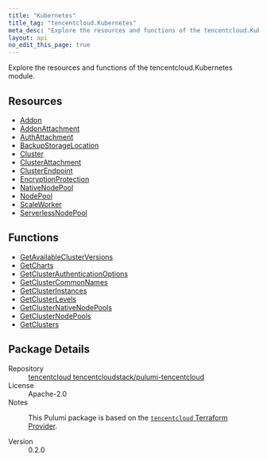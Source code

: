 ```yaml
---
title: "Kubernetes"
title_tag: "tencentcloud.Kubernetes"
meta_desc: "Explore the resources and functions of the tencentcloud.Kubernetes module."
layout: api
no_edit_this_page: true
---
```


<!-- WARNING: this file was generated by Pulumi Docs Generator. -->
<!-- Do not edit by hand unless you're certain you know what you are doing! -->

Explore the resources and functions of the tencentcloud.Kubernetes module.

<h2 id="resources">Resources</h2>
<ul class="api">
    <li><a href="addon/" title="Addon"><span class="api-symbol api-symbol--resource"></span>Addon</a></li>
    <li><a href="addonattachment/" title="AddonAttachment"><span class="api-symbol api-symbol--resource"></span>AddonAttachment</a></li>
    <li><a href="authattachment/" title="AuthAttachment"><span class="api-symbol api-symbol--resource"></span>AuthAttachment</a></li>
    <li><a href="backupstoragelocation/" title="BackupStorageLocation"><span class="api-symbol api-symbol--resource"></span>BackupStorageLocation</a></li>
    <li><a href="cluster/" title="Cluster"><span class="api-symbol api-symbol--resource"></span>Cluster</a></li>
    <li><a href="clusterattachment/" title="ClusterAttachment"><span class="api-symbol api-symbol--resource"></span>ClusterAttachment</a></li>
    <li><a href="clusterendpoint/" title="ClusterEndpoint"><span class="api-symbol api-symbol--resource"></span>ClusterEndpoint</a></li>
    <li><a href="encryptionprotection/" title="EncryptionProtection"><span class="api-symbol api-symbol--resource"></span>EncryptionProtection</a></li>
    <li><a href="nativenodepool/" title="NativeNodePool"><span class="api-symbol api-symbol--resource"></span>NativeNodePool</a></li>
    <li><a href="nodepool/" title="NodePool"><span class="api-symbol api-symbol--resource"></span>NodePool</a></li>
    <li><a href="scaleworker/" title="ScaleWorker"><span class="api-symbol api-symbol--resource"></span>ScaleWorker</a></li>
    <li><a href="serverlessnodepool/" title="ServerlessNodePool"><span class="api-symbol api-symbol--resource"></span>ServerlessNodePool</a></li>
</ul>

<h2 id="functions">Functions</h2>
<ul class="api">
    <li><a href="getavailableclusterversions/" title="GetAvailableClusterVersions"><span class="api-symbol api-symbol--function"></span>GetAvailableClusterVersions</a></li>
    <li><a href="getcharts/" title="GetCharts"><span class="api-symbol api-symbol--function"></span>GetCharts</a></li>
    <li><a href="getclusterauthenticationoptions/" title="GetClusterAuthenticationOptions"><span class="api-symbol api-symbol--function"></span>GetClusterAuthenticationOptions</a></li>
    <li><a href="getclustercommonnames/" title="GetClusterCommonNames"><span class="api-symbol api-symbol--function"></span>GetClusterCommonNames</a></li>
    <li><a href="getclusterinstances/" title="GetClusterInstances"><span class="api-symbol api-symbol--function"></span>GetClusterInstances</a></li>
    <li><a href="getclusterlevels/" title="GetClusterLevels"><span class="api-symbol api-symbol--function"></span>GetClusterLevels</a></li>
    <li><a href="getclusternativenodepools/" title="GetClusterNativeNodePools"><span class="api-symbol api-symbol--function"></span>GetClusterNativeNodePools</a></li>
    <li><a href="getclusternodepools/" title="GetClusterNodePools"><span class="api-symbol api-symbol--function"></span>GetClusterNodePools</a></li>
    <li><a href="getclusters/" title="GetClusters"><span class="api-symbol api-symbol--function"></span>GetClusters</a></li>
</ul>

<h2 id="package-details">Package Details</h2>
<dl class="package-details">
	<dt>Repository</dt>
	<dd><a href="https://github.com/tencentcloudstack/pulumi-tencentcloud">tencentcloud tencentcloudstack/pulumi-tencentcloud</a></dd>
	<dt>License</dt>
	<dd>Apache-2.0</dd>
	<dt>Notes</dt>
	<dd><p>This Pulumi package is based on the <a href="https://github.com/tencentcloudstack/terraform-provider-tencentcloud"><code>tencentcloud</code> Terraform Provider</a>.</p>
</dd>
	<dt>Version</dt>
	<dd>0.2.0</dd>
</dl>

